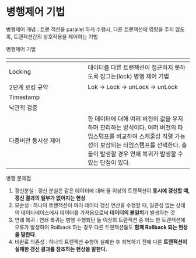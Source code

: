 # 병행제어 기법

병행제어 개념 : 트랜 잭션을 parallel 하게 수행시, 다른 트랜잭션에 영향을 주지 않도록, 트랜잭션간의 상호작용을 제어하는 기법



병행제어 기법

<table><thead><tr><th width="200"></th><th></th></tr></thead><tbody><tr><td>Locking</td><td>데이터를 다른 트랜잭션이 접근하지 못하도록 잠그는(lock) 병행 제어 기법</td></tr><tr><td>2단계 로킹 규약</td><td>Lok -> Lock -> unLock -> unLock</td></tr><tr><td>Timestamp</td><td></td></tr><tr><td>낙관적 검증</td><td></td></tr><tr><td>다중버전 동시성 제어</td><td>한 데이터에 대해 여러 버전의 값을 유지하며 관리하는 방식이다. 여러 버전의 타임스탬프를 비교하여 스케줄상 직렬 가능성이 보장되는 타임스탬프를 선택한다.  충돌이 발생할 경우 연쇄 복귀가 발생할 수 있는 단점이 있다. </td></tr></tbody></table>

병행 문제점&#x20;

1. 갱신분실 :  갱신 분실은 같은 데이터에 대해 둘 이상의 트랜잭션이 **동시에 갱신할 때, 갱신 결과의 일부가 없어지는 현상**
2. 모순성 : 하나의 트랜잭션이 여러 데이터 갱신 연산을 수행할 때, 일관성 없는 상태의 데이터베이스에서 데이터를 가져옴으로써 **데이터의 불일치**가 발생하는 것
3. 연쇄 복귀 : 연쇄 복귀는 병행 수행되던 둘 이상의 트랜잭션 중 어느 한 트랜잭션에 오류가 발생하여 Rollback 하는 경우 다른 트랜잭션들도 **함께 Rollback 되는 현상을 말한다.** &#x20;
4. 비완료 의존성 : 하나의 트랜잭션 수행이 실패한 후 회복하기 전에 다른 **트랜잭션이 실패한 갱신 결과를 참조하는 현상을 말한다.**&#x20;
